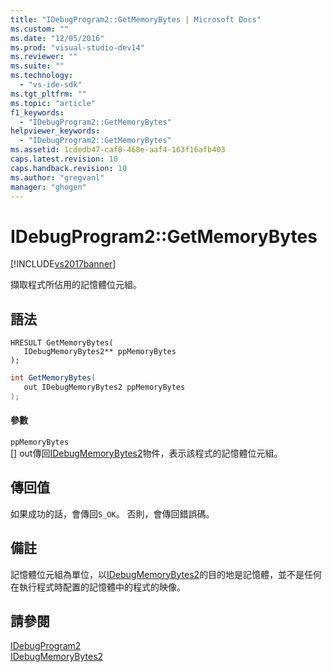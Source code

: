 ```yaml
---
title: "IDebugProgram2::GetMemoryBytes | Microsoft Docs"
ms.custom: ""
ms.date: "12/05/2016"
ms.prod: "visual-studio-dev14"
ms.reviewer: ""
ms.suite: ""
ms.technology: 
  - "vs-ide-sdk"
ms.tgt_pltfrm: ""
ms.topic: "article"
f1_keywords: 
  - "IDebugProgram2::GetMemoryBytes"
helpviewer_keywords: 
  - "IDebugProgram2::GetMemoryBytes"
ms.assetid: 1cdedb47-caf8-468e-aaf4-163f16afb403
caps.latest.revision: 10
caps.handback.revision: 10
ms.author: "gregvanl"
manager: "ghogen"
---
```

# IDebugProgram2::GetMemoryBytes
[!INCLUDE[vs2017banner](../../../code-quality/includes/vs2017banner.md)]

擷取程式所佔用的記憶體位元組。  
  
## 語法  
  
```cpp#  
HRESULT GetMemoryBytes(   
   IDebugMemoryBytes2** ppMemoryBytes  
);  
```  
  
```c#  
int GetMemoryBytes(   
   out IDebugMemoryBytes2 ppMemoryBytes  
);  
```  
  
#### 參數  
 `ppMemoryBytes`  
 \[\] out傳回[IDebugMemoryBytes2](../../../extensibility/debugger/reference/idebugmemorybytes2.md)物件，表示該程式的記憶體位元組。  
  
## 傳回值  
 如果成功的話，會傳回`S_OK`。 否則，會傳回錯誤碼。  
  
## 備註  
 記憶體位元組為單位，以[IDebugMemoryBytes2](../../../extensibility/debugger/reference/idebugmemorybytes2.md)的目的地是記憶體，並不是任何在執行程式時配置的記憶體中的程式的映像。  
  
## 請參閱  
 [IDebugProgram2](../../../extensibility/debugger/reference/idebugprogram2.md)   
 [IDebugMemoryBytes2](../../../extensibility/debugger/reference/idebugmemorybytes2.md)